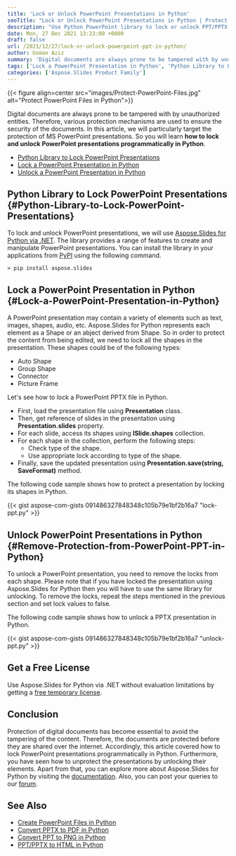 ```yaml
---
title: 'Lock or Unlock PowerPoint Presentations in Python'
seoTitle: "Lock or Unlock PowerPoint Presentations in Python | Protect PPT/PPTX"
description: "Use Python PowerPoint library to lock or unlock PPT/PPTX presentations in Python. Protect presentations by preventing their editing programmatically."
date: Mon, 27 Dec 2021 13:23:00 +0000
draft: false
url: /2021/12/27/lock-or-unlock-powerpoint-ppt-in-python/
author: Usman Aziz
summary: 'Digital documents are always prone to be tampered with by unauthorized entities. Therefore, various protection mechanisms are used to ensure the security of the documents. In this article, we will particularly target the protection of MS PowerPoint presentations. So you will learn **how to lock and unlock PowerPoint presentations programmatically in Python**.'
tags: ['Lock a PowerPoint Presentation in Python', 'Python Library to Lock PowerPoint Presentations', 'Remove Protection from PowerPoint PPT in Python', 'Unlock a PowerPoint Presentation in Python']
categories: ['Aspose.Slides Product Family']
---
```




{{< figure align=center src="images/Protect-PowerPoint-Files.jpg" alt="Protect PowerPoint Files in Python">}}


Digital documents are always prone to be tampered with by unauthorized entities. Therefore, various protection mechanisms are used to ensure the security of the documents. In this article, we will particularly target the protection of MS PowerPoint presentations. So you will learn **how to lock and unlock PowerPoint presentations programmatically in Python**.

*   [Python Library to Lock PowerPoint Presentations][1]
*   [Lock a PowerPoint Presentation in Python][2]
*   [Unlock a PowerPoint Presentation in Python][3]

## Python Library to Lock PowerPoint Presentations {#Python-Library-to-Lock-PowerPoint-Presentations}

To lock and unlock PowerPoint presentations, we will use [Aspose.Slides for Python via .NET][4]. The library provides a range of features to create and manipulate PowerPoint presentations. You can install the library in your applications from [PyPI][5] using the following command.

```
> pip install aspose.slides 
```

## Lock a PowerPoint Presentation in Python {#Lock-a-PowerPoint-Presentation-in-Python}

A PowerPoint presentation may contain a variety of elements such as text, images, shapes, audio, etc. Aspose.Slides for Python represents each element as a Shape or an abject derived from Shape. So in order to protect the content from being edited, we need to lock all the shapes in the presentation. These shapes could be of the following types:

*   Auto Shape
*   Group Shape
*   Connector
*   Picture Frame

Let's see how to lock a PowerPoint PPTX file in Python.

*   First, load the presentation file using **Presentation** class.
*   Then, get reference of slides in the presentation using **Presentation.slides** property.
*   For each slide, access its shapes using **ISlide.shapes** collection.
*   For each shape in the collection, perform the following steps:
    *   Check type of the shape.
    *   Use appropriate lock according to type of the shape.
*   Finally, save the updated presentation using **Presentation.save(string, SaveFormat)** method.

The following code sample shows how to protect a presentation by locking its shapes in Python.

{{< gist aspose-com-gists 091486327848348c105b79e1bf2b16a7 "lock-ppt.py" >}}

## Unlock PowerPoint Presentations in Python {#Remove-Protection-from-PowerPoint-PPT-in-Python}

To unlock a PowerPoint presentation, you need to remove the locks from each shape. Please note that if you have locked the presentation using Aspose.Slides for Python then you will have to use the same library for unlocking. To remove the locks, repeat the steps mentioned in the previous section and set lock values to false.

The following code sample shows how to unlock a PPTX presentation in Python.

{{< gist aspose-com-gists 091486327848348c105b79e1bf2b16a7 "unlock-ppt.py" >}}

## Get a Free License

Use Aspose.Slides for Python via .NET without evaluation limitations by getting a [free temporary license][6].

## Conclusion

Protection of digital documents has become essential to avoid the tampering of the content. Therefore, the documents are protected before they are shared over the internet. Accordingly, this article covered how to lock PowerPoint presentations programmatically in Python. Furthermore, you have seen how to unprotect the presentations by unlocking their elements. Apart from that, you can explore more about Aspose.Slides for Python by visiting the [documentation][7]. Also, you can post your queries to our [forum][8].

## See Also

*   [Create PowerPoint Files in Python][9]
*   [Convert PPTX to PDF in Python][10]
*   [Convert PPT to PNG in Python][11]
*   [PPT/PPTX to HTML in Python][12]




[1]: #Python-Library-to-Lock-PowerPoint-Presentations
[2]: #Lock-a-PowerPoint-Presentation-in-Python
[3]: #Remove-Protection-from-PowerPoint-PPT-in-Python
[4]: https://products.aspose.com/slides/python-net
[5]: https://pypi.org/project/aspose.slides/
[6]: https://purchase.aspose.com/temporary-license
[7]: https://docs.aspose.com/slides/python-net
[8]: https://forum.aspose.com/
[9]: https://blog.aspose.com/2021/12/31/create-powerpoint-presentations-in-python/
[10]: https://blog.aspose.com/2021/12/28/convert-pptx-ppt-to-pdf-python/
[11]: https://blog.aspose.com/2021/12/29/convert-ppt-to-png-in-python/
[12]: https://blog.aspose.com/2021/12/16/convert-ppt-to-html-in-python/




